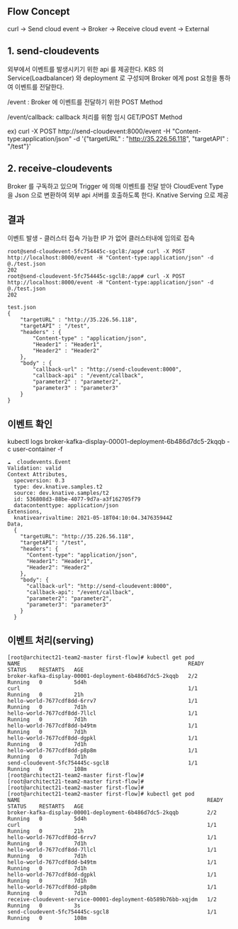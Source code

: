 ## Flow Concept

curl -> Send cloud event -> Broker -> Receive cloud event -> External

## 1. send-cloudevents

외부에서 이벤트를 발생시키기 위한 api 를 제공한다.
K8S 의 Service(Loadbalancer) 와 deployment 로 구성되며 Broker 에게 post 요청을 통하여 이벤트를 전달한다.

/event : Broker 에 이벤트를 전달하기 위한 POST Method

/event/callback: callback 처리를 위함 임시 GET/POST Method

ex) 
curl -X POST http://send-cloudevent:8000/event -H "Content-type:application/json" -d '{"targetURL" : "http://35.226.56.118", "targetAPI" : "/test"}'

## 2. receive-cloudevents

Broker 를 구독하고 있으며 Trigger 에 의해 이벤트를 전달 받아 CloudEvent Type 을 Json 으로 변환하여 외부 api 서버를 호출하도록 한다. Knative Serving 으로 제공


## 결과
이벤트 발생 - 클러스터 접속 가능한 IP 가 없어 클러스터내에 임의로 접속
```
root@send-cloudevent-5fc754445c-sgcl8:/app# curl -X POST http://localhost:8000/event -H "Content-type:application/json" -d @./test.json
202
root@send-cloudevent-5fc754445c-sgcl8:/app# curl -X POST http://localhost:8000/event -H "Content-type:application/json" -d @./test.json
202

test.json 
{
    "targetURL" : "http://35.226.56.118", 
    "targetAPI" : "/test",
    "headers" : {
        "Content-type" : "application/json",
        "Header1" : "Header1",
        "Header2" : "Header2"
    },
    "body" : {
        "callback-url" : "http://send-cloudevent:8000",
        "callback-api" : "/event/callback",
        "parameter2" : "parameter2",
        "parameter3" : "parameter3"
    }
}
```

## 이벤트 확인
kubectl logs broker-kafka-display-00001-deployment-6b486d7dc5-2kqqb -c user-container -f
```
☁️  cloudevents.Event
Validation: valid
Context Attributes,
  specversion: 0.3
  type: dev.knative.samples.t2
  source: dev.knative.samples/t2
  id: 536808d3-88be-4077-9d7a-a3f162705f79
  datacontenttype: application/json
Extensions,
  knativearrivaltime: 2021-05-18T04:10:04.347635944Z
Data,
  {
    "targetURL": "http://35.226.56.118",
    "targetAPI": "/test",
    "headers": {
      "Content-type": "application/json",
      "Header1": "Header1",
      "Header2": "Header2"
    },
    "body": {
      "callback-url": "http://send-cloudevent:8000",
      "callback-api": "/event/callback",
      "parameter2": "parameter2",
      "parameter3": "parameter3"
    }
  }
```

## 이벤트 처리(serving)
```
[root@architect21-team2-master first-flow]# kubectl get pod
NAME                                                     READY   STATUS    RESTARTS   AGE
broker-kafka-display-00001-deployment-6b486d7dc5-2kqqb   2/2     Running   0          5d4h
curl                                                     1/1     Running   0          21h
hello-world-7677cdf8dd-6rrv7                             1/1     Running   0          7d1h
hello-world-7677cdf8dd-7llcl                             1/1     Running   0          7d1h
hello-world-7677cdf8dd-b49tm                             1/1     Running   0          7d1h
hello-world-7677cdf8dd-dgpkl                             1/1     Running   0          7d1h
hello-world-7677cdf8dd-p8p8m                             1/1     Running   0          7d1h
send-cloudevent-5fc754445c-sgcl8                         1/1     Running   0          108m
[root@architect21-team2-master first-flow]# 
[root@architect21-team2-master first-flow]# 
[root@architect21-team2-master first-flow]# 
[root@architect21-team2-master first-flow]# kubectl get pod
NAME                                                           READY   STATUS    RESTARTS   AGE
broker-kafka-display-00001-deployment-6b486d7dc5-2kqqb         2/2     Running   0          5d4h
curl                                                           1/1     Running   0          21h
hello-world-7677cdf8dd-6rrv7                                   1/1     Running   0          7d1h
hello-world-7677cdf8dd-7llcl                                   1/1     Running   0          7d1h
hello-world-7677cdf8dd-b49tm                                   1/1     Running   0          7d1h
hello-world-7677cdf8dd-dgpkl                                   1/1     Running   0          7d1h
hello-world-7677cdf8dd-p8p8m                                   1/1     Running   0          7d1h
receive-cloudevent-service-00001-deployment-6b589b76bb-xqjdm   1/2     Running   0          3s
send-cloudevent-5fc754445c-sgcl8                               1/1     Running   0          108m
```

